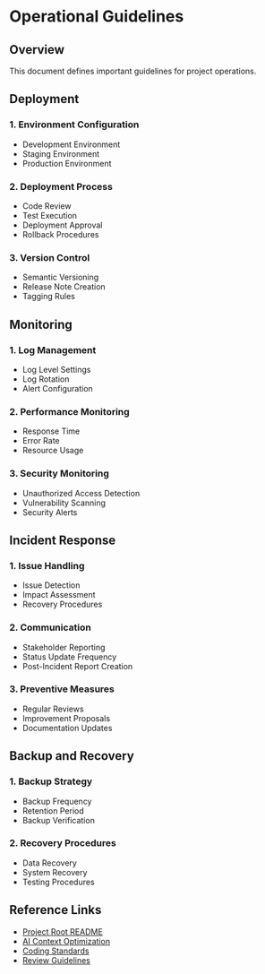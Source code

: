 # Operational Guidelines

## Overview
This document defines important guidelines for project operations.

## Deployment

### 1. Environment Configuration
- Development Environment
- Staging Environment
- Production Environment

### 2. Deployment Process
- Code Review
- Test Execution
- Deployment Approval
- Rollback Procedures

### 3. Version Control
- Semantic Versioning
- Release Note Creation
- Tagging Rules

## Monitoring

### 1. Log Management
- Log Level Settings
- Log Rotation
- Alert Configuration

### 2. Performance Monitoring
- Response Time
- Error Rate
- Resource Usage

### 3. Security Monitoring
- Unauthorized Access Detection
- Vulnerability Scanning
- Security Alerts

## Incident Response

### 1. Issue Handling
- Issue Detection
- Impact Assessment
- Recovery Procedures

### 2. Communication
- Stakeholder Reporting
- Status Update Frequency
- Post-Incident Report Creation

### 3. Preventive Measures
- Regular Reviews
- Improvement Proposals
- Documentation Updates

## Backup and Recovery

### 1. Backup Strategy
- Backup Frequency
- Retention Period
- Backup Verification

### 2. Recovery Procedures
- Data Recovery
- System Recovery
- Testing Procedures

## Reference Links
- [Project Root README](../../README.md)
- [AI Context Optimization](../../ai/context/context-optimization.md)
- [Coding Standards](../standards/coding-standards.md)
- [Review Guidelines](../standards/review-guidelines.md) 